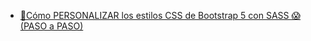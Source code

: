 * <a href = "https://www.youtube.com/watch?v=A9i42AuaTLw&t=1020s">💜Cómo PERSONALIZAR los estilos CSS de Bootstrap 5 con SASS 😱 (PASO a PASO)</a>